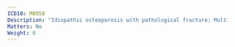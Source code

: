 ```yaml
---
ICD10: M8050
Description: "Idiopathic osteoporosis with pathological fracture: Multiple sites"
Matters: No
Weight: 0
---
```

